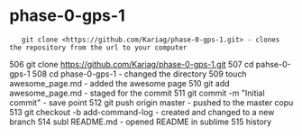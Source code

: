 # phase-0-gps-1

       git clone <https://github.com/Kariag/phase-0-gps-1.git> - clones the repository from the url to your computer
  506  git clone https://github.com/Kariag/phase-0-gps-1.git
  507  cd pahse-0-gps-1
  508  cd phase-0-gps-1         - changed the directory
  509  touch awesome_page.md    - added the awesome page
  510  git add awesome_page.md  - staged for the commit
  511  git commit -m "Initial commit"   - save point
  512  git push origin master          - pushed to the master copu
  513  git checkout -b add-command-log   - created and changed to a new branch
  514  subl README.md    - opened README in sublime
  515  history
